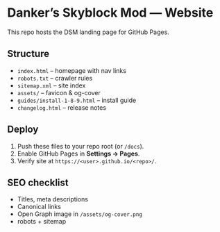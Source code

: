 # Danker’s Skyblock Mod — Website

This repo hosts the DSM landing page for GitHub Pages.

## Structure
- `index.html` – homepage with nav links
- `robots.txt` – crawler rules
- `sitemap.xml` – site index
- `assets/` – favicon & og-cover
- `guides/install-1-8-9.html` – install guide
- `changelog.html` – release notes

## Deploy
1. Push these files to your repo root (or `/docs`).
2. Enable GitHub Pages in **Settings → Pages**.
3. Verify site at `https://<user>.github.io/<repo>/`.

## SEO checklist
- Titles, meta descriptions
- Canonical links
- Open Graph image in `/assets/og-cover.png`
- robots + sitemap
